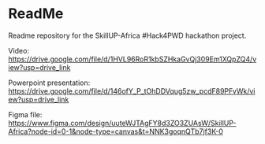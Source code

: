 # ReadMe
Readme repository for the SkillUP-Africa #Hack4PWD hackathon project.

Video:
<br />
https://drive.google.com/file/d/1HVL96RoR1kbSZHkaGvQj309Em1XQpZQ4/view?usp=drive_link

Powerpoint presentation: 
<br />
https://drive.google.com/file/d/146ofY_P_tOhDDVqug5zw_pcdF89PFvWk/view?usp=drive_link

Figma file: 
<br />
https://www.figma.com/design/uuteWJTAgFY8d3ZO3ZUAsW/SkillUP-Africa?node-id=0-1&node-type=canvas&t=NNK3goqnQTb7jf3K-0
